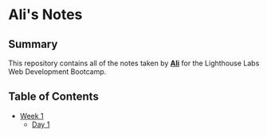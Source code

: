 # Ali's Notes

## Summary 

This repository contains all of the notes taken by [**Ali**](https://github.com/aliyasser20) for the Lighthouse Labs Web Development Bootcamp.

## Table of Contents

* [Week 1](/Week_1)
  * [Day 1](/Week_1/Day_1)